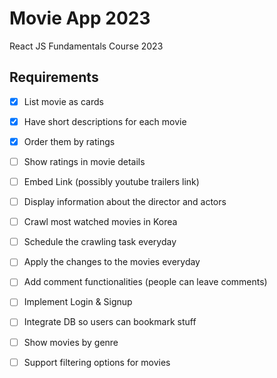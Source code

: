 # Movie App 2023

React JS Fundamentals Course 2023

## Requirements

- [X] List movie as cards
- [X] Have short descriptions for each movie
- [X] Order them by ratings
- [ ] Show ratings in movie details
- [ ] Embed Link (possibly youtube trailers link)
- [ ] Display information about the director and actors
- [ ] Crawl most watched movies in Korea
- [ ] Schedule the crawling task everyday
- [ ] Apply the changes to the movies everyday
- [ ] Add comment functionalities (people can leave comments)
- [ ] Implement Login & Signup
- [ ] Integrate DB so users can bookmark stuff
- [ ] Show movies by genre
- [ ] Support filtering options for movies


